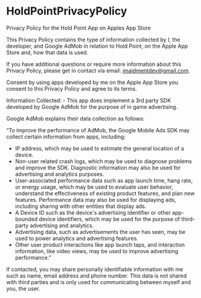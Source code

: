 # HoldPointPrivacyPolicy
Privacy Policy for the Hold Point App on Apples App Store


This Privacy Policy contains the type of information collected by I, the developer, and Google AdMob in relation to Hold Point, on the Apple App Store and, how that data is used. 

If you have additional questions or require more information about this Privacy Policy, please get in contact via email: jmaidmentdev@gmail.com.

Consent by using apps developed by me on the Apple App Store you consent to this Privacy Policy and agree to its terms.

Information Collected: - This app does implement a 3rd party SDK developed by Google AdMob for the purpose of in game advertising.

Google AdMob explains their data collection as follows: 

“To improve the performance of AdMob, the Google Mobile Ads SDK may collect certain information from apps, including:
* IP address, which may be used to estimate the general location of a device.
* Non-user related crash logs, which may be used to diagnose problems and improve the SDK. Diagnostic information may also be used for advertising and analytics purposes.
* User-associated performance data such as app launch time, hang rate, or energy usage, which may be used to evaluate user behavior, understand the effectiveness of existing product features, and plan new features. Performance data may also be used for displaying ads, including sharing with other entities that display ads.
* A Device ID such as the device's advertising identifier or other app-bounded device identifiers, which may be used for the purpose of third-party advertising and analytics.
* Advertising data, such as advertisements the user has seen, may be used to power analytics and advertising features.
* Other user product interactions like app launch taps, and interaction information, like video views, may be used to improve advertising performance.”

If contacted, you may share personally identifiable information with me such as name, email address and phone number. This data is not shared with third parties and is only used for communicating between myself and you, the user.
